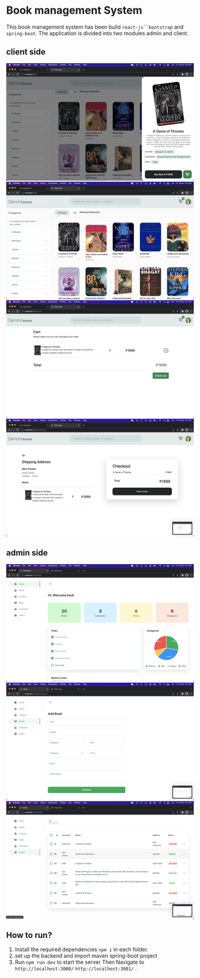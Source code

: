 # Book management System

This book management system has been build ` react-js``bootstrap ` and `spring-boot`. The application is divided into two modules admin and client.

## client side

<img src="/ss/1.png"></img>
<img src="/ss/2.png"></img>
<img src="/ss/3.png"></img>
<img src="/ss/5.png"></img>

## admin side

<img src="/ss/a1.png"></img>
<img src="/ss/a3.png"></img>
<img src="/ss/a4.png"></img>

## How to run?

1. Install the required dependencies `npm i` in each folder.
2. set up the backend and import maven spring-boot project
3. Run `npm run dev` to start the server Then Navigate to `http://localhost:3000/` `http://localhost:3001/` .

